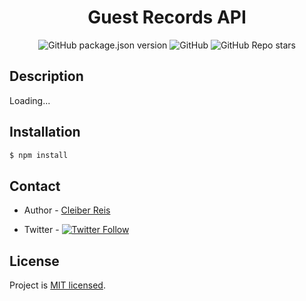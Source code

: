 <p align="center">
  <h1 align="center">Guest Records API</h1>
</p>
<p align="center">
<img alt="GitHub package.json version" src="https://img.shields.io/github/package-json/v/cleiberreis/guest-records-api">
<img alt="GitHub" src="https://img.shields.io/github/license/cleiberreis/guest-records-api">

<img alt="GitHub Repo stars" src="https://img.shields.io/github/stars/cleiberreis/guest-records-api?style=social">
</p>

## Description

Loading...

## Installation

```bash
$ npm install
```

## Contact

- Author - [Cleiber Reis](https://github.com/CleiberReis)

- Twitter - <a href="https://twitter.com/Cleiber_R"><img alt="Twitter Follow" src="https://img.shields.io/twitter/follow/Cleiber_R?label=%40Cleiber_R&style=social"></a>

## License

Project is [MIT licensed](LICENSE).
